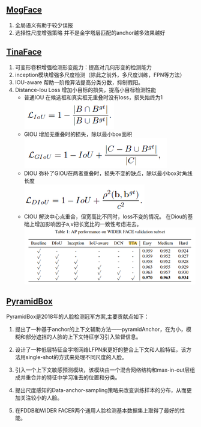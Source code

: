 ## [MogFace](https://arxiv.org/pdf/2103.11139.pdf)
1. 全局语义有助于较少误报
2. 选择性尺度增强策略  并不是金字塔层匹配的anchor越多效果越好

## [TinaFace](https://arxiv.org/pdf/2011.13183.pdf)
1. 可变形卷积增强检测形变能力：提高对几何形变的检测能力
2. inception模块增强多尺度检测（除此之前外，多尺度训练，FPN等方法）
3. IOU-aware 帮助一阶段算法提高分类分数，抑制假阳。
4. Distance-Iou Loss 增加小目标的损失，提高小目标检测性能
    + 普通IOU 在候选框和真实框无重叠时没有loss，损失始终为1<br>
      ![img.png](../img/IOU.png)
    + GIOU 增加无重叠时的损失，除以最小box面积<br>
      ![img.png](../img/GIOU.png)
    + DIOU 弥补了GIOU在两者重叠时，损失不变的缺点，除以最小box对角线长度<br>
      ![img.png](../img/DIOU.png)
    + CIOU 解決中心点重合，但宽高比不同时，loss不变的情况。 在Diou的基础上增加影响因子a,v把长宽比的一致性考虑进去。
![img.png](../img/TinaFace.png)
      
## [PyramidBox](https://arxiv.org/pdf/1803.07737.pdf)
PyramidBox是2018年的人脸检测冠军方案,主要贡献点如下：
1. 提出了一种基于anchor的上下文辅助方法——pyramidAnchor，在为小，模糊和部分遮挡的人脸的上下文特征学习引入监督信息。
2. 设计了一种低层特征金字塔网络LFPN来更好的整合上下文和人脸特征，该方法用single-shot的方式来处理不同尺度的人脸。

3. 引入一个上下文敏感预测模块，该模块由一个混合网络结构和max-in-out层组成并重合并的特征中学习准去的位置和分类。
4. 提出尺度感知的Data-anchor-sampling策略来改变训练样本的分布，从而更加关注较小的人脸。
5. 在FDDB和WIDER FACER两个通用人脸检测基本数据集上取得了最好的性能。
